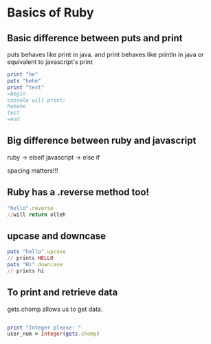 # Basics of Ruby

## Basic difference between puts and print

puts behaves like print in java.
and print behaves like println in java or equivalent to javascript's print

```ruby
print "he"
puts "hehe"
print "test"
=begin
console will print: 
hehehe
test
=end
```

##  Big difference between ruby and javascript

ruby -> elseif
javascript -> else if

spacing matters!!!


## Ruby has a .reverse method too!

```ruby
"hello".reverse
//will return olleh

```

## upcase and downcase

```ruby
puts "hello".upcase 
// prints HELLO
puts "Hi".downcase
// prints hi
```

## To print and retrieve data

gets.chomp allows us to get data.
```ruby

print "Integer please: "
user_num = Integer(gets.chomp)
```

